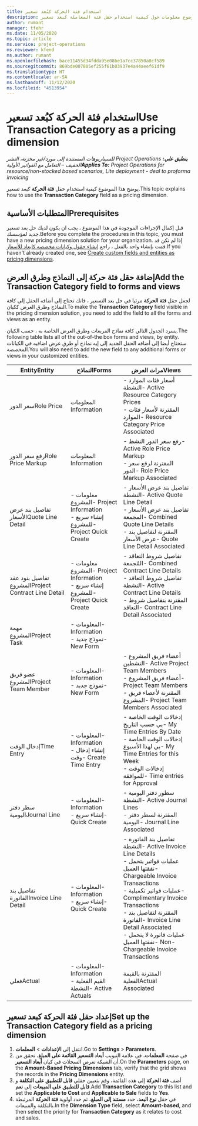 ```yaml
---
title: استخدام فئة الحركة كبُعد تسعير
description: يوفر هذا الموضوع معلومات حول كيفية استخدام حقل فئة المعاملة كبعد تسعير.
author: rumant
manager: tfehr
ms.date: 11/05/2020
ms.topic: article
ms.service: project-operations
ms.reviewer: kfend
ms.author: rumant
ms.openlocfilehash: bace11455d34fdda95e08be1a7cc37850a0cf589
ms.sourcegitcommit: 869bde007805ef255f61b03937e4a44aeef61df9
ms.translationtype: HT
ms.contentlocale: ar-SA
ms.lasthandoff: 11/12/2020
ms.locfileid: "4513954"
---
```

# <a name="use-transaction-category-as-a-pricing-dimension"></a><span data-ttu-id="b58ba-103">استخدام فئة الحركة كبُعد تسعير</span><span class="sxs-lookup"><span data-stu-id="b58ba-103">Use Transaction Category as a pricing dimension</span></span>


<span data-ttu-id="b58ba-104">_**ينطبق علي:** ‏‫Project Operations للسيناريوهات المستندة إلى مورد/غير مخزنة‬، ‏‫النشر الخفيف – التعامل مع الفواتير الأولية‬_</span><span class="sxs-lookup"><span data-stu-id="b58ba-104">_**Applies To:** Project Operations for resource/non-stocked based scenarios, Lite deployment - deal to proforma invoicing_</span></span>


<span data-ttu-id="b58ba-105">يوضح هذا الموضوع كيفية استخدام حقل **فئة الحركة** كبعد تسعير.</span><span class="sxs-lookup"><span data-stu-id="b58ba-105">This topic explains how to use the **Transaction Category** field as a pricing dimension.</span></span> 

## <a name="prerequisites"></a><span data-ttu-id="b58ba-106">المتطلبات الأساسية</span><span class="sxs-lookup"><span data-stu-id="b58ba-106">Prerequisites</span></span>
<span data-ttu-id="b58ba-107">قبل إكمال الإجراءات الموجودة في هذا الموضوع ، يجب ان يكون لديك حل بعد تسعير جديد لمؤسسك.</span><span class="sxs-lookup"><span data-stu-id="b58ba-107">Before you complete the procedures in this topic, you must have a new pricing dimension solution for your organization.</span></span> <span data-ttu-id="b58ba-108">إذا لم تكن قد قمت بإنشاء واحد بالفعل ، راجع [إنشاء حقول وكيانات مخصصه كابعاد للأسعار](create-custom-fields-entities-pricing-dimensions.md).</span><span class="sxs-lookup"><span data-stu-id="b58ba-108">If you haven't already created one, see [Create custom fields and entities as pricing dimensions](create-custom-fields-entities-pricing-dimensions.md).</span></span>

## <a name="add-the-transaction-category-field-to-forms-and-views"></a><span data-ttu-id="b58ba-109">إضافة حقل فئة حركة إلى النماذج وطرق العرض</span><span class="sxs-lookup"><span data-stu-id="b58ba-109">Add the Transaction Category field to forms and views</span></span>
<span data-ttu-id="b58ba-110">لجعل حقل **فئة الحركة** مرئيا في حل بعد التسعير ، فانك تحتاج إلى أضافه الحقل إلى كافة النماذج وطرق العرض ككيان.</span><span class="sxs-lookup"><span data-stu-id="b58ba-110">To make the **Transaction Category** field visible in the pricing dimension solution, you need to add the field to all the forms and views as an entity.</span></span>

<span data-ttu-id="b58ba-111">يسرد الجدول التالي كافة نماذج المربعات وطرق العرض الخاصة به ، حسب الكيان.</span><span class="sxs-lookup"><span data-stu-id="b58ba-111">The following table lists all of the out-of-the box forms and views, by entity.</span></span> <span data-ttu-id="b58ba-112">ستحتاج أيضا إلى أضافه الحقل الجديد إلى إيه نماذج أو طرق عرض اضافيه في الكيانات المخصصة.</span><span class="sxs-lookup"><span data-stu-id="b58ba-112">You will also need to add the new field to any additional forms or views in your customized entities.</span></span>

|  <span data-ttu-id="b58ba-113">Entity</span><span class="sxs-lookup"><span data-stu-id="b58ba-113">Entity</span></span>        | <span data-ttu-id="b58ba-114">النماذج</span><span class="sxs-lookup"><span data-stu-id="b58ba-114">Forms</span></span>     |<span data-ttu-id="b58ba-115">مرات العرض</span><span class="sxs-lookup"><span data-stu-id="b58ba-115">Views</span></span>        |
| ------------------------------|---------------------------------|----------------------------------|
|  <span data-ttu-id="b58ba-116">سعر الدور</span><span class="sxs-lookup"><span data-stu-id="b58ba-116">Role Price</span></span>| <span data-ttu-id="b58ba-117">المعلومات </span><span class="sxs-lookup"><span data-stu-id="b58ba-117">Information</span></span> |<span data-ttu-id="b58ba-118">- أسعار فئات الموارد النشطة</span><span class="sxs-lookup"><span data-stu-id="b58ba-118">- Active Resource Category Prices</span></span><br> <span data-ttu-id="b58ba-119">- المقترنة لأسعار فئات الموارد</span><span class="sxs-lookup"><span data-stu-id="b58ba-119">- Resource Category Price Associated</span></span> |
|  <span data-ttu-id="b58ba-120">رفع سعر الدور</span><span class="sxs-lookup"><span data-stu-id="b58ba-120">Role Price Markup</span></span>| <span data-ttu-id="b58ba-121">المعلومات </span><span class="sxs-lookup"><span data-stu-id="b58ba-121">Information</span></span>|<span data-ttu-id="b58ba-122">- رفع سعر الدور النشط</span><span class="sxs-lookup"><span data-stu-id="b58ba-122">- Active Role Price Markup</span></span><br><span data-ttu-id="b58ba-123">- المقترنة لرفع سعر الدور</span><span class="sxs-lookup"><span data-stu-id="b58ba-123">- Role Price Markup Associated</span></span> |
|  <span data-ttu-id="b58ba-124">تفاصيل بند عرض الأسعار‬</span><span class="sxs-lookup"><span data-stu-id="b58ba-124">Quote Line Detail</span></span>|<span data-ttu-id="b58ba-125">- معلومات المشروع</span><span class="sxs-lookup"><span data-stu-id="b58ba-125">- Project Information</span></span><br><span data-ttu-id="b58ba-126">- إنشاء سريع للمشروع</span><span class="sxs-lookup"><span data-stu-id="b58ba-126">- Project Quick Create</span></span>| <span data-ttu-id="b58ba-127">- تفاصيل بند عرض الأسعار‬ النشطة</span><span class="sxs-lookup"><span data-stu-id="b58ba-127">- Active Quote Line Detail</span></span><br><span data-ttu-id="b58ba-128">- تفاصيل بند عرض الأسعار المجمعة</span><span class="sxs-lookup"><span data-stu-id="b58ba-128">- Combined Quote Line Details</span></span><br><span data-ttu-id="b58ba-129">- المقترنة لتفاصيل بند عرض الأسعار</span><span class="sxs-lookup"><span data-stu-id="b58ba-129">- Quote Line Detail Associated</span></span> |
|  <span data-ttu-id="b58ba-130">تفاصيل بنود عقد المشروع</span><span class="sxs-lookup"><span data-stu-id="b58ba-130">Project Contract Line Detail</span></span>|<span data-ttu-id="b58ba-131">- معلومات المشروع</span><span class="sxs-lookup"><span data-stu-id="b58ba-131">- Project Information</span></span><br><span data-ttu-id="b58ba-132">- إنشاء سريع للمشروع</span><span class="sxs-lookup"><span data-stu-id="b58ba-132">- Project Quick Create</span></span>|<span data-ttu-id="b58ba-133">- تفاصيل شروط التعاقد المُجمعة</span><span class="sxs-lookup"><span data-stu-id="b58ba-133">- Combined Contract Line Details</span></span><br><span data-ttu-id="b58ba-134">- تفاصيل شروط التعاقد النشطة</span><span class="sxs-lookup"><span data-stu-id="b58ba-134">- Active Contract Line Details</span></span><br><span data-ttu-id="b58ba-135">- المقترنة بتفاصيل شروط التعاقد</span><span class="sxs-lookup"><span data-stu-id="b58ba-135">- Contract Line Detail Associated</span></span> |
|  <span data-ttu-id="b58ba-136">مهمة المشروع</span><span class="sxs-lookup"><span data-stu-id="b58ba-136">Project Task</span></span>|<span data-ttu-id="b58ba-137">- المعلومات</span><span class="sxs-lookup"><span data-stu-id="b58ba-137">- Information</span></span><br><span data-ttu-id="b58ba-138">- نموذج جديد</span><span class="sxs-lookup"><span data-stu-id="b58ba-138">- New Form</span></span>| &nbsp; |
|  <span data-ttu-id="b58ba-139">عضو فريق المشروع</span><span class="sxs-lookup"><span data-stu-id="b58ba-139">Project Team Member</span></span>|<span data-ttu-id="b58ba-140">- المعلومات</span><span class="sxs-lookup"><span data-stu-id="b58ba-140">- Information</span></span><br><span data-ttu-id="b58ba-141">- نموذج جديد</span><span class="sxs-lookup"><span data-stu-id="b58ba-141">- New Form</span></span>|<span data-ttu-id="b58ba-142">- أعضاء فريق المشروع النشطين</span><span class="sxs-lookup"><span data-stu-id="b58ba-142">- Active Project Team Members</span></span><br><span data-ttu-id="b58ba-143">- أعضاء فريق المشروع</span><span class="sxs-lookup"><span data-stu-id="b58ba-143">- Project Team Members</span></span><br><span data-ttu-id="b58ba-144">- المقترنة لأعضاء فريق المشروع</span><span class="sxs-lookup"><span data-stu-id="b58ba-144">- Project Team Members Associated</span></span> |
|  <span data-ttu-id="b58ba-145">إدخال الوقت</span><span class="sxs-lookup"><span data-stu-id="b58ba-145">Time Entry</span></span>|<span data-ttu-id="b58ba-146">- المعلومات</span><span class="sxs-lookup"><span data-stu-id="b58ba-146">- Information</span></span><br><span data-ttu-id="b58ba-147">- إنشاء إدخال وقت</span><span class="sxs-lookup"><span data-stu-id="b58ba-147">- Create Time Entry</span></span>|<span data-ttu-id="b58ba-148">- إدخالات الوقت الخاصة بي حسب التاريخ</span><span class="sxs-lookup"><span data-stu-id="b58ba-148">- My Time Entries By Date</span></span><br><span data-ttu-id="b58ba-149">- إدخالات الوقت الخاصة بي لهذا الأسبوع</span><span class="sxs-lookup"><span data-stu-id="b58ba-149">- My Time Entries for this Week</span></span><br><span data-ttu-id="b58ba-150">- إدخالات الوقت للموافقة</span><span class="sxs-lookup"><span data-stu-id="b58ba-150">- Time entries for Approval</span></span>|
|  <span data-ttu-id="b58ba-151">سطر دفتر اليومية</span><span class="sxs-lookup"><span data-stu-id="b58ba-151">Journal Line</span></span>|<span data-ttu-id="b58ba-152">- المعلومات</span><span class="sxs-lookup"><span data-stu-id="b58ba-152">- Information</span></span><br><span data-ttu-id="b58ba-153">- إنشاء سريع</span><span class="sxs-lookup"><span data-stu-id="b58ba-153">- Quick Create</span></span>|<span data-ttu-id="b58ba-154">- سطور دفتر اليومية النشطة</span><span class="sxs-lookup"><span data-stu-id="b58ba-154">- Active Journal Lines</span></span><br><span data-ttu-id="b58ba-155">- المقترنة لسطر دفتر اليومية</span><span class="sxs-lookup"><span data-stu-id="b58ba-155">- Journal Line Associated</span></span>|
|  <span data-ttu-id="b58ba-156">تفاصيل بند الفاتورة</span><span class="sxs-lookup"><span data-stu-id="b58ba-156">Invoice Line Detail</span></span>|<span data-ttu-id="b58ba-157">- المعلومات</span><span class="sxs-lookup"><span data-stu-id="b58ba-157">- Information</span></span><br><span data-ttu-id="b58ba-158">- إنشاء سريع</span><span class="sxs-lookup"><span data-stu-id="b58ba-158">- Quick Create</span></span>|<span data-ttu-id="b58ba-159">- تفاصيل بند الفاتورة النشطة</span><span class="sxs-lookup"><span data-stu-id="b58ba-159">- Active Invoice Line Details</span></span><br><span data-ttu-id="b58ba-160">- عمليات فواتير يتحمل نفقتها العميل</span><span class="sxs-lookup"><span data-stu-id="b58ba-160">- Chargeable Invoice Transactions</span></span><br><span data-ttu-id="b58ba-161">- عمليات فواتير تكميلية</span><span class="sxs-lookup"><span data-stu-id="b58ba-161">- Complimentary Invoice Transactions</span></span><br><span data-ttu-id="b58ba-162">- المقترنة لتفاصيل بند الفاتورة</span><span class="sxs-lookup"><span data-stu-id="b58ba-162">- Invoice Line Detail Associated</span></span> <br><span data-ttu-id="b58ba-163">- عمليات فاتورة لا يتحمل نفقتها العميل</span><span class="sxs-lookup"><span data-stu-id="b58ba-163">- Non-Chargeable Invoice Transactions</span></span>|
|  <span data-ttu-id="b58ba-164">فعلي</span><span class="sxs-lookup"><span data-stu-id="b58ba-164">Actual</span></span>|<span data-ttu-id="b58ba-165">- المعلومات</span><span class="sxs-lookup"><span data-stu-id="b58ba-165">- Information</span></span><br><span data-ttu-id="b58ba-166">- القيم الفعلية النشطة</span><span class="sxs-lookup"><span data-stu-id="b58ba-166">- Active Actuals</span></span>| <span data-ttu-id="b58ba-167">المقترنة بالقيمة الفعلية</span><span class="sxs-lookup"><span data-stu-id="b58ba-167">Actual Associated</span></span> |

## <a name="set-up-the-transaction-category-field-as-a-pricing-dimension"></a><span data-ttu-id="b58ba-168">إعداد حقل فئة الحركة كبعد تسعير</span><span class="sxs-lookup"><span data-stu-id="b58ba-168">Set up the Transaction Category field as a pricing dimension</span></span>

1. <span data-ttu-id="b58ba-169">انتقل إلى **الإعدادات** > **المعلمات**.</span><span class="sxs-lookup"><span data-stu-id="b58ba-169">Go to **Settings** > **Parameters**.</span></span> 
2. <span data-ttu-id="b58ba-170">في صفحة **المعلمات**، في علامة التبويب **أبعاد التسعير القائمة على المبلغ**، تحقق من أن الشبكة تعرض السجلات في كيان **أبعاد التسعير**.</span><span class="sxs-lookup"><span data-stu-id="b58ba-170">On the **Parameters** page, on the **Amount-Based Pricing Dimensions** tab, verify that the grid shows the records in the **Pricing Dimensions** entity.</span></span>
3. <span data-ttu-id="b58ba-171">أضف **فئة الحركة** إلى هذه القائمة، وقم بتعيين حقلي **قابل للتطبيق على التكلفة** و **قابل للتطبيق على المبيعات** إلى **نعم**.</span><span class="sxs-lookup"><span data-stu-id="b58ba-171">Add **Transaction Category** to this list and set the **Applicable to Cost** and **Applicable to Sale** fields to **Yes**.</span></span>
4. <span data-ttu-id="b58ba-172">في حقل **نوع البعد**، حدد **مستند إلى المبلغ**، ثم حدد أولوية **فئة الحركة** المرتبطة بالتكلفة والمبيعات.</span><span class="sxs-lookup"><span data-stu-id="b58ba-172">In the **Dimension Type** field, select **Amount-based**, and then select the priority for **Transaction Category** as it relates to cost and sales.</span></span>
